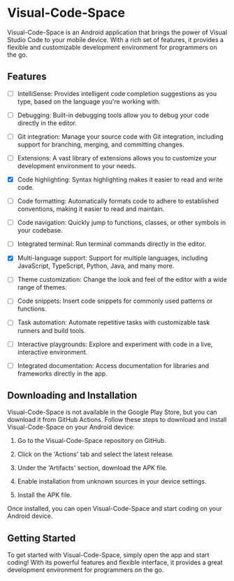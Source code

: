 # Visual-Code-Space

Visual-Code-Space is an Android application that brings the power of Visual Studio Code to your mobile device. With a rich set of features, it provides a flexible and customizable development environment for programmers on the go.

## Features

- [ ] IntelliSense: Provides intelligent code completion suggestions as you type, based on the language you're working with.

- [ ] Debugging: Built-in debugging tools allow you to debug your code directly in the editor.

- [ ] Git integration: Manage your source code with Git integration, including support for branching, merging, and committing changes.

- [ ] Extensions: A vast library of extensions allows you to customize your development environment to your needs.

- [x] Code highlighting: Syntax highlighting makes it easier to read and write code.

- [ ] Code formatting: Automatically formats code to adhere to established conventions, making it easier to read and maintain.

- [ ] Code navigation: Quickly jump to functions, classes, or other symbols in your codebase.

- [ ] Integrated terminal: Run terminal commands directly in the editor.

- [X] Multi-language support: Support for multiple languages, including JavaScript, TypeScript, Python, Java, and many more.

- [ ] Theme customization: Change the look and feel of the editor with a wide range of themes.

- [ ] Code snippets: Insert code snippets for commonly used patterns or functions.

- [ ] Task automation: Automate repetitive tasks with customizable task runners and build tools.

- [ ] Interactive playgrounds: Explore and experiment with code in a live, interactive environment.

- [ ] Integrated documentation: Access documentation for libraries and frameworks directly in the app.

## Downloading and Installation

Visual-Code-Space is not available in the Google Play Store, but you can download it from GitHub Actions. Follow these steps to download and install Visual-Code-Space on your Android device:

1. Go to the Visual-Code-Space repository on GitHub.

2. Click on the 'Actions' tab and select the latest release.

3. Under the 'Artifacts' section, download the APK file.

4. Enable installation from unknown sources in your device settings.

5. Install the APK file.

Once installed, you can open Visual-Code-Space and start coding on your Android device.

## Getting Started

To get started with Visual-Code-Space, simply open the app and start coding! With its powerful features and flexible interface, it provides a great development environment for programmers on the go.

